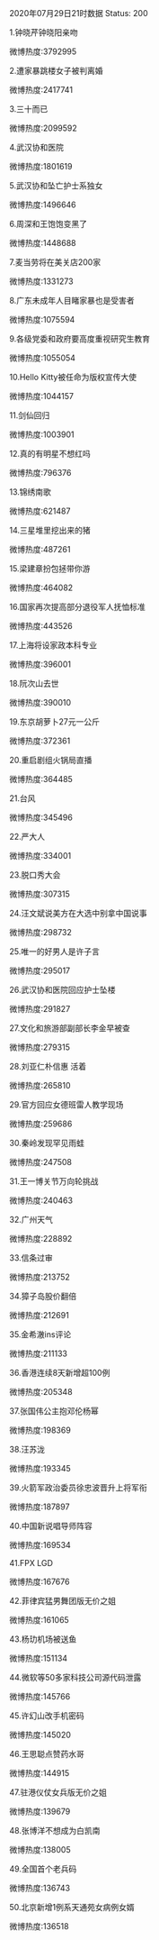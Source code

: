2020年07月29日21时数据
Status: 200

1.钟晓芹钟晓阳亲吻

微博热度:3792995

2.遭家暴跳楼女子被判离婚

微博热度:2417741

3.三十而已

微博热度:2099592

4.武汉协和医院

微博热度:1801619

5.武汉协和坠亡护士系独女

微博热度:1496646

6.周深和王饱饱变黑了

微博热度:1448688

7.麦当劳将在美关店200家

微博热度:1331273

8.广东未成年人目睹家暴也是受害者

微博热度:1075594

9.各级党委和政府要高度重视研究生教育

微博热度:1055054

10.Hello Kitty被任命为版权宣传大使

微博热度:1044157

11.剑仙回归

微博热度:1003901

12.真的有明星不想红吗

微博热度:796376

13.锦绣南歌

微博热度:621487

14.三星堆里挖出来的猪

微博热度:487261

15.梁建章扮包拯带你游

微博热度:464082

16.国家再次提高部分退役军人抚恤标准

微博热度:443526

17.上海将设家政本科专业

微博热度:396001

18.阮次山去世

微博热度:390010

19.东京胡萝卜27元一公斤

微博热度:372361

20.重启剧组火锅局直播

微博热度:364485

21.台风

微博热度:345496

22.严大人

微博热度:334001

23.脱口秀大会

微博热度:307315

24.汪文斌说美方在大选中别拿中国说事

微博热度:298732

25.唯一的好男人是许子言

微博热度:295017

26.武汉协和医院回应护士坠楼

微博热度:291827

27.文化和旅游部副部长李金早被查

微博热度:279315

28.刘亚仁朴信惠 活着

微博热度:265810

29.官方回应女德班雷人教学现场

微博热度:259686

30.秦岭发现罕见雨蛙

微博热度:247508

31.王一博关节万向轮挑战

微博热度:240463

32.广州天气

微博热度:228892

33.信条过审

微博热度:213752

34.獐子岛股价翻倍

微博热度:212691

35.金希澈ins评论

微博热度:211133

36.香港连续8天新增超100例

微博热度:205348

37.张国伟公主抱邓伦杨幂

微博热度:198369

38.汪苏泷

微博热度:193345

39.火箭军政治委员徐忠波晋升上将军衔

微博热度:187897

40.中国新说唱导师阵容

微博热度:169534

41.FPX LGD

微博热度:167676

42.菲律宾猛男舞团版无价之姐

微博热度:161065

43.杨玏机场被送鱼

微博热度:151134

44.微软等50多家科技公司源代码泄露

微博热度:145766

45.许幻山改手机密码

微博热度:145020

46.王思聪点赞药水哥

微博热度:144915

47.驻港仪仗女兵版无价之姐

微博热度:139679

48.张博洋不想成为白凯南

微博热度:138005

49.全国首个老兵码

微博热度:136743

50.北京新增1例系天通苑女病例女婿

微博热度:136518

